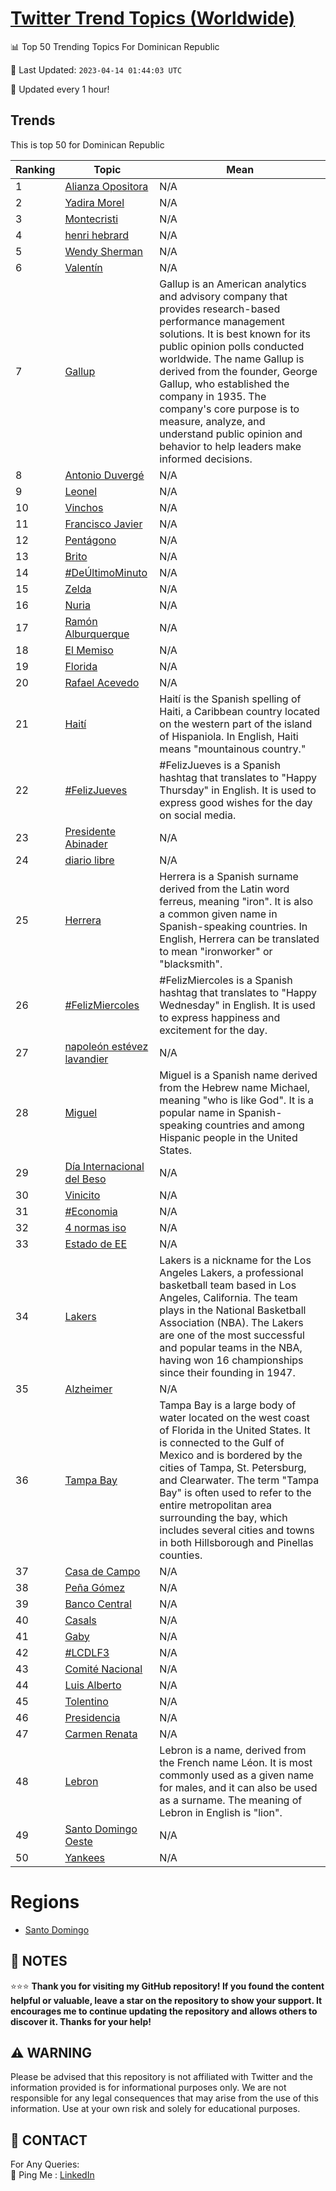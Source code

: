 [Twitter Trend Topics (Worldwide)](https://github.com/ErcinDedeoglu/Twitter-Trend-Topics)
==========


📊 Top 50 Trending Topics For Dominican Republic

📆 Last Updated: `2023-04-14 01:44:03 UTC`

🔧 Updated every 1 hour!


## Trends

This is top 50 for Dominican Republic

| Ranking | Topic | Mean |
| ------- | ------------ | ------------ |
| 1 | [Alianza Opositora](http://twitter.com/search?q=Alianza+Opositora) | N/A |
| 2 | [Yadira Morel](http://twitter.com/search?q=Yadira+Morel) | N/A |
| 3 | [Montecristi](http://twitter.com/search?q=Montecristi) | N/A |
| 4 | [henri hebrard](http://twitter.com/search?q=henri+hebrard) | N/A |
| 5 | [Wendy Sherman](http://twitter.com/search?q=Wendy+Sherman) | N/A |
| 6 | [Valentín](http://twitter.com/search?q=Valent%c3%adn) | N/A |
| 7 | [Gallup](http://twitter.com/search?q=Gallup) | Gallup is an American analytics and advisory company that provides research-based performance management solutions. It is best known for its public opinion polls conducted worldwide. The name Gallup is derived from the founder, George Gallup, who established the company in 1935. The company's core purpose is to measure, analyze, and understand public opinion and behavior to help leaders make informed decisions. |
| 8 | [Antonio Duvergé](http://twitter.com/search?q=Antonio+Duverg%c3%a9) | N/A |
| 9 | [Leonel](http://twitter.com/search?q=Leonel) | N/A |
| 10 | [Vinchos](http://twitter.com/search?q=Vinchos) | N/A |
| 11 | [Francisco Javier](http://twitter.com/search?q=Francisco+Javier) | N/A |
| 12 | [Pentágono](http://twitter.com/search?q=Pent%c3%a1gono) | N/A |
| 13 | [Brito](http://twitter.com/search?q=Brito) | N/A |
| 14 | [#DeÚltimoMinuto](http://twitter.com/search?q=%23De%c3%9altimoMinuto) | N/A |
| 15 | [Zelda](http://twitter.com/search?q=Zelda) | N/A |
| 16 | [Nuria](http://twitter.com/search?q=Nuria) | N/A |
| 17 | [Ramón Alburquerque](http://twitter.com/search?q=Ram%c3%b3n+Alburquerque) | N/A |
| 18 | [El Memiso](http://twitter.com/search?q=El+Memiso) | N/A |
| 19 | [Florida](http://twitter.com/search?q=Florida) | N/A |
| 20 | [Rafael Acevedo](http://twitter.com/search?q=Rafael+Acevedo) | N/A |
| 21 | [Haití](http://twitter.com/search?q=Hait%c3%ad) | Haití is the Spanish spelling of Haiti, a Caribbean country located on the western part of the island of Hispaniola. In English, Haiti means "mountainous country." |
| 22 | [#FelizJueves](http://twitter.com/search?q=%23FelizJueves) | #FelizJueves is a Spanish hashtag that translates to "Happy Thursday" in English. It is used to express good wishes for the day on social media. |
| 23 | [Presidente Abinader](http://twitter.com/search?q=Presidente+Abinader) | N/A |
| 24 | [diario libre](http://twitter.com/search?q=diario+libre) | N/A |
| 25 | [Herrera](http://twitter.com/search?q=Herrera) | Herrera is a Spanish surname derived from the Latin word ferreus, meaning "iron". It is also a common given name in Spanish-speaking countries. In English, Herrera can be translated to mean "ironworker" or "blacksmith". |
| 26 | [#FelizMiercoles](http://twitter.com/search?q=%23FelizMiercoles) | #FelizMiercoles is a Spanish hashtag that translates to "Happy Wednesday" in English. It is used to express happiness and excitement for the day. |
| 27 | [napoleón estévez lavandier](http://twitter.com/search?q=napole%c3%b3n+est%c3%a9vez+lavandier) | N/A |
| 28 | [Miguel](http://twitter.com/search?q=Miguel) | Miguel is a Spanish name derived from the Hebrew name Michael, meaning "who is like God". It is a popular name in Spanish-speaking countries and among Hispanic people in the United States. |
| 29 | [Día Internacional del Beso](http://twitter.com/search?q=D%c3%ada+Internacional+del+Beso) | N/A |
| 30 | [Vinicito](http://twitter.com/search?q=Vinicito) | N/A |
| 31 | [#Economia](http://twitter.com/search?q=%23Economia) | N/A |
| 32 | [4 normas iso](http://twitter.com/search?q=4+normas+iso) | N/A |
| 33 | [Estado de EE](http://twitter.com/search?q=Estado+de+EE) | N/A |
| 34 | [Lakers](http://twitter.com/search?q=Lakers) | Lakers is a nickname for the Los Angeles Lakers, a professional basketball team based in Los Angeles, California. The team plays in the National Basketball Association (NBA). The Lakers are one of the most successful and popular teams in the NBA, having won 16 championships since their founding in 1947. |
| 35 | [Alzheimer](http://twitter.com/search?q=Alzheimer) | N/A |
| 36 | [Tampa Bay](http://twitter.com/search?q=Tampa+Bay) | Tampa Bay is a large body of water located on the west coast of Florida in the United States. It is connected to the Gulf of Mexico and is bordered by the cities of Tampa, St. Petersburg, and Clearwater. The term "Tampa Bay" is often used to refer to the entire metropolitan area surrounding the bay, which includes several cities and towns in both Hillsborough and Pinellas counties. |
| 37 | [Casa de Campo](http://twitter.com/search?q=Casa+de+Campo) | N/A |
| 38 | [Peña Gómez](http://twitter.com/search?q=Pe%c3%b1a+G%c3%b3mez) | N/A |
| 39 | [Banco Central](http://twitter.com/search?q=Banco+Central) | N/A |
| 40 | [Casals](http://twitter.com/search?q=Casals) | N/A |
| 41 | [Gaby](http://twitter.com/search?q=Gaby) | N/A |
| 42 | [#LCDLF3](http://twitter.com/search?q=%23LCDLF3) | N/A |
| 43 | [Comité Nacional](http://twitter.com/search?q=Comit%c3%a9+Nacional) | N/A |
| 44 | [Luis Alberto](http://twitter.com/search?q=Luis+Alberto) | N/A |
| 45 | [Tolentino](http://twitter.com/search?q=Tolentino) | N/A |
| 46 | [Presidencia](http://twitter.com/search?q=Presidencia) | N/A |
| 47 | [Carmen Renata](http://twitter.com/search?q=Carmen+Renata) | N/A |
| 48 | [Lebron](http://twitter.com/search?q=Lebron) | Lebron is a name, derived from the French name Léon. It is most commonly used as a given name for males, and it can also be used as a surname. The meaning of Lebron in English is "lion". |
| 49 | [Santo Domingo Oeste](http://twitter.com/search?q=Santo+Domingo+Oeste) | N/A |
| 50 | [Yankees](http://twitter.com/search?q=Yankees) | N/A |



# Regions

* [Santo Domingo](</Dominican Republic/Santo Domingo.md>)



## 📝 NOTES

⭐⭐⭐ **Thank you for visiting my GitHub repository! If you found the content helpful or valuable, leave a star on the repository to show your support. It encourages me to continue updating the repository and allows others to discover it. Thanks for your help!**


## ⚠️ WARNING

Please be advised that this repository is not affiliated with Twitter and the information provided is for informational purposes only. We are not responsible for any legal consequences that may arise from the use of this information. Use at your own risk and solely for educational purposes.


## 📨 CONTACT

 For Any Queries:  
            🏓 Ping Me : [LinkedIn](https://www.linkedin.com/in/ercindedeoglu/)
